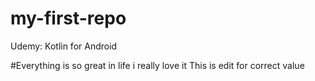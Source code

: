 # my-first-repo
Udemy: Kotlin for Android

#Everything is so great in life i really love it
This is edit for correct value
